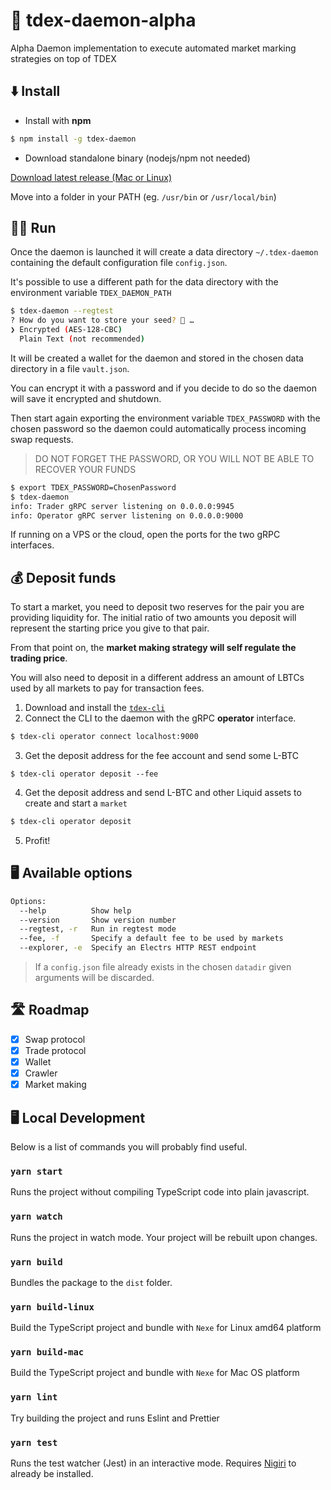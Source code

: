 # 💸 tdex-daemon-alpha
Alpha Daemon implementation to execute automated market marking strategies on top of TDEX


## ⬇️ Install

* Install with **npm**

```sh
$ npm install -g tdex-daemon
```

* Download standalone binary (nodejs/npm not needed)

[Download latest release (Mac or Linux)](https://github.com/Sevenlab/tdex-daemon-alpha/releases) 

Move into a folder in your PATH (eg. `/usr/bin` or `/usr/local/bin`)


## 🏃‍♀️ Run

Once the daemon is launched it will create a data directory `~/.tdex-daemon` containing the default configuration file `config.json`.

It's possible to use a different path for the data directory with the environment variable `TDEX_DAEMON_PATH`

```sh
$ tdex-daemon --regtest
? How do you want to store your seed? 🔑 … 
❯ Encrypted (AES-128-CBC)
  Plain Text (not recommended)
```

It will be created a wallet for the daemon and stored in the chosen data directory in a file `vault.json`.

You can encrypt it with a password and if you decide to do so the daemon will save it encrypted and shutdown.

Then start again exporting the environment variable `TDEX_PASSWORD` with the chosen password so the daemon could automatically process incoming swap requests. 
> DO NOT FORGET THE PASSWORD, OR YOU WILL NOT BE ABLE TO RECOVER YOUR FUNDS

```sh
$ export TDEX_PASSWORD=ChosenPassword
$ tdex-daemon
info: Trader gRPC server listening on 0.0.0.0:9945
info: Operator gRPC server listening on 0.0.0.0:9000
```

If running on a VPS or the cloud, open the ports for the two gRPC interfaces.

## 💰 Deposit funds

To start a market, you need to deposit two reserves for the pair you are providing liquidity for. 
The initial ratio of two amounts you deposit will represent the starting price you give to that pair. 

From that point on, the **market making strategy will self regulate the trading price**.

You will also need to deposit in a different address an amount of LBTCs used by all markets to pay for transaction fees.

1. Download and install the [`tdex-cli`](https://github.com/Sevenlab/tdex-cli) 
2. Connect the CLI to the daemon with the gRPC **operator** interface. 
```sh
$ tdex-cli operator connect localhost:9000
```
3. Get the deposit address for the fee account and send some L-BTC
```
$ tdex-cli operator deposit --fee
```
4. Get the deposit address and send L-BTC and other Liquid assets to create and start a `market`
```sh
$ tdex-cli operator deposit
```
5. Profit! 

## 🖥 Available options

```sh
Options:
  --help          Show help                                            
  --version       Show version number                                  
  --regtest, -r   Run in regtest mode                 
  --fee, -f       Specify a default fee to be used by markets
  --explorer, -e  Specify an Electrs HTTP REST endpoint                                         
```
> If a `config.json` file already exists in the chosen `datadir` given arguments will be discarded.

## 🛣 Roadmap

* [x] Swap protocol
* [x] Trade protocol
* [x] Wallet
* [x] Crawler
* [x] Market making

## 🖥 Local Development

Below is a list of commands you will probably find useful.

### `yarn start`

Runs the project without compiling TypeScript code into plain javascript.

### `yarn watch`

Runs the project in watch mode. Your project will be rebuilt upon changes.

### `yarn build`

Bundles the package to the `dist` folder.

### `yarn build-linux`

Build the TypeScript project and bundle with `Nexe` for Linux amd64 platform

### `yarn build-mac`

Build the TypeScript project and bundle with `Nexe` for Mac OS platform

### `yarn lint`

Try building the project and runs Eslint and Prettier

### `yarn test`

Runs the test watcher (Jest) in an interactive mode. Requires [Nigiri](https://nigiri.vulpem.com/#install) to already be installed.
